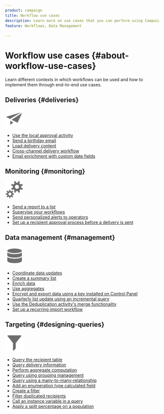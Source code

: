```yaml
---
product: campaign
title: Workflow use cases
description: Learn more on use cases that you can perform using Campaign workflows
feature: Workflows, Data Management

---
```

# Workflow use cases {#about-workflow-use-cases}

Learn different contexts in which workflows can be used and how to implement them through end-to-end use cases.

## Deliveries {#deliveries}

<img src="assets/do-not-localize/icon_send.svg" width="60px">

* [Use the local approval activity](local-approval-activity.md)
* [Send a birthday email](send-a-birthday-email.md)
* [Load delivery content](load-delivery-content.md)
* [Cross-channel delivery workflow](cross-channel-delivery-workflow.md)
* [Email enrichment with custom date fields](email-enrichment-with-custom-date-fields.md)

## Monitoring {#monitoring}

<img src="assets/do-not-localize/icon_monitoring.svg" width="60px">

* [Send a report to a list](send-a-report-to-a-list.md)
* [Supervise your workflows](workflow-supervision.md)
* [Send personalized alerts to operators](send-alerts-to-operators.md)
* [Set up a recipient approval process before a delivery is sent](local-approval-activity.md)

## Data management {#management}

<img src="assets/do-not-localize/icon_manage.svg" width="60px">

* [Coordinate data updates](coordinate-data-updates.md)
* [Create a summary list](create-a-summary-list.md)
* [Enrich data](enrich-data.md)
* [Use aggregates](using-aggregates.md)
* [Encrypt and export data using a key installed on Control Panel](use-workflow-data.md#use-case-gpg-encrypt)
* [Quarterly list update using an incremental query](quarterly-list-update.md)
* [Use the Deduplication activity's merge functionality](deduplication-merge.md)
* [Set up a recurring import workflow](recurring-import-workflow.md)

## Targeting {#designing-queries}

<img src="assets/do-not-localize/icon_filter.svg" width="60px">

* [Query the recipient table](querying-recipient-table.md)
* [Query delivery information](query-delivery-info.md)
* [Perform aggregate computation](compute-aggregates.md)
* [Query using grouping management](query-grouping-management.md)
* [Query using a many-to-many-relationship](query-many-to-many-relationship.md)
* [Add an enumeration type calculated field](adding-enumeration-type-calculated-field.md)
* [Create a filter](create-a-filter.md)
* [Filter duplicated recipients](filter-duplicated-recipients.md)
* [Call an instance variable in a query](javascript-scripts-and-templates.md#calling-an-instance-variable-in-a-query)
* [Apply a split percentage on a population](javascript-scripts-and-templates.md#example)
